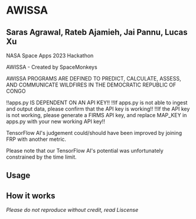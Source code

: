# AWISSA
## Saras Agrawal, Rateb Ajamieh, Jai Pannu, Lucas Xu

NASA Space Apps 2023 Hackathon 

AWISSA - Created by SpaceMonkeys

AWISSA PROGRAMS ARE DEFINED TO PREDICT, CALCULATE, ASSESS, AND COMMUNICATE WILDFIRES IN THE DEMOCRATIC REPUBLIC OF CONGO

!!apps.py IS DEPENDENT ON AN API KEY!!
!!If apps.py is not able to ingest and output data, please confirm that the API key is working!!
!!If the API key is not working, please generate a FIRMS API key, and replace MAP_KEY in apps.py with your new working API key!!

TensorFlow AI's judgement could/should have been improved by joining FRP with another metric.

Please note that our TensorFlow AI's potential was unfortunately constrained by the time limit.

## Usage

## How it works


*Please do not reproduce without credit, read Liscense*

